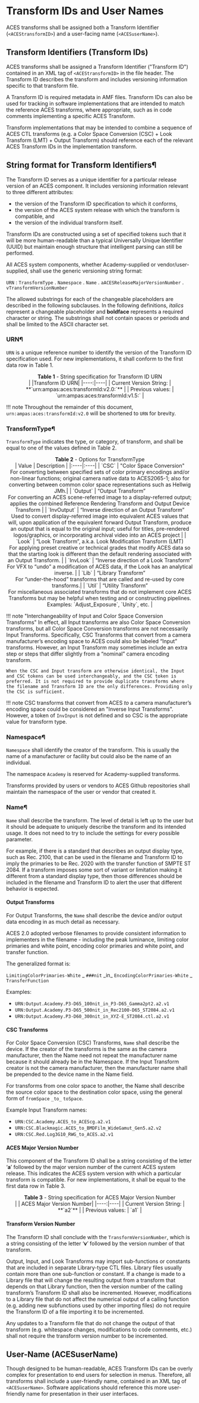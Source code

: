 # Transform IDs and User Names

ACES transforms shall be assigned both a Transform Identifier (`<ACEStransformID>`) and a user-facing name (`<ACESuserName>`).

## Transform Identifiers (Transform IDs)
ACES transforms shall be assigned a Transform Identifier ("Transform ID") contained in an XML tag of `<ACEStransformID>` in the file header. The Transform ID describes the transform and includes versioning information specific to that transform file. 

A Transform ID is required metadata in AMF files. Transform IDs can also be used for tracking in software implementations that are intended to match the reference ACES transforms, where appropriate, such as in code comments implementing a specific ACES Transform.
 
Transform implementations that may be intended to combine a sequence of ACES CTL transforms (e.g. a Color Space Conversion (CSC) + Look Transform (LMT) + Output Transform) should reference each of the relevant ACES Transform IDs in the implementation transform.

## String format for Transform Identifiers¶
The Transform ID serves as a unique identifier for a particular release version of an ACES component. It includes versioning information relevant to three different attributes:

* the version of the Transform ID specification to which it conforms, 
* the version of the ACES system release with which the transform is compatible, and 
* the version of the individual transform itself. 
 
Transform IDs are constructed using a set of specified tokens such that it will be more human-readable than a typical Universally Unique Identifier (UUID) but maintain enough structure that intelligent parsing can still be performed.

All ACES system components, whether Academy-supplied or vendor/user-supplied, shall use the generic versioning string format:

`URN` : `TransformType` . `Namespace` . `Name` . `aACESReleaseMajorVersionNumber` . `vTransformVersionNumber`

The allowed substrings for each of the changeable placeholders are described in the following subclauses. In the following definitions, _italics_ represent a changeable placeholder and **boldface** represents a required character or string. The substrings shall not contain spaces or periods and shall be limited to the ASCII character set.  

### URN¶
`URN` is a unique reference number to identify the version of the Transform ID specification used. For new implementations, it shall conform to the first data row in Table 1. 
 
<div align="center" markdown="1">
<figcaption> <b>Table 1</b> - String specification for Transform ID URN </figcaption>
| |Transform ID URN|
|----:|----|
| Current Version String: | **`urn:ampas:aces:transformId:v2.0:`** |
| Previous values: | `urn:ampas:aces:transformId:v1.5:` |
</div>

!!! note
    Throughout the remainder of this document, `urn:ampas:aces:transformId:v2.0` will be shortened to `URN` for brevity.

### TransformType¶
`TransformType` indicates the type, or category, of transform, and shall be equal to one of the values defined in Table 2.

<div align="center" markdown="1">
<figcaption> <b>Table 2</b> - Options for TransformType</figcaption>
| Value | Description |
|:----|:----|
| `CSC` | "Color Space Conversion" <br> For converting between specified sets of color primary encodings and/or non-linear functions; original camera native data to ACES2065-1; also for converting between common color space representations such as Hellwig JMh.|
| `Output` | “Output Transform” <br> For converting an ACES scene-referred image to a display-referred output; applies the combined Reference Rendering Transform and Output Device Transform |
| `InvOutput` | “Inverse direction of an Output Transform” <br> Used to convert display-referred image into equivalent ACES values that will, upon application of the equivalent forward Output Transform, produce an output that is equal to the original input; useful for titles, pre-rendered logos/graphics, or incorporating archival video into an ACES project |
| `Look` | “Look Transform”, a.k.a. Look Modification Transform (LMT) <br> For applying preset creative or technical grades that modify ACES data so that the starting look is different than the default rendering associated with an Output Transform. |
| `InvLook` | “Inverse direction of a Look Transform” <br> For VFX to “undo” a modification of ACES data, if the Look has an analytical inverse. |
| `Lib` | “Library Transform” <br> For “under-the-hood” transforms that are called and re-used by core transforms.|
| `Util` | “Utility Transform” <br> For miscellaneous associated transforms that do not implement core ACES Transforms but may be helpful when testing and or constructing pipelines. Examples: `Adjust_Exposure`, `Unity`, etc. |
</div>
 
!!! note "Interchangeability of Input and Color Space Conversion Transforms"
    In effect, all Input transforms are also Color Space Conversion transforms, but all Color Space Conversion transforms are not necessarily Input Transforms. Specifically, CSC Transforms that convert from a camera manufacturer’s encoding space to ACES could also be labeled “Input” transforms. However, an Input Transform may sometimes include an extra step or steps that differ slightly from a “nominal” camera encoding transform. 
    
    When the CSC and Input transform are otherwise identical, the Input and CSC tokens can be used interchangeably, and the CSC token is preferred. It is not required to provide duplicate transforms where the filename and Transform ID are the only differences. Providing only the CSC is sufficient.

!!! note
    CSC transforms that convert from ACES _to_ a camera manufacturer’s encoding space could be considered an "Inverse Input Transforms". However, a token of `InvInput` is not defined and so CSC is the appropriate value for transform type.

### Namespace¶
`Namespace` shall identify the creator of the transform. This is usually the name of a manufacturer or facility but could also be the name of an individual. 

The namespace `Academy` is reserved for Academy-supplied transforms.
 
Transforms provided by users or vendors to ACES Github repositories shall maintain the namespace of the user or vendor that created it.
 
### Name¶
`Name` shall describe the transform. The level of detail is left up to the user but it should be adequate to uniquely describe the transform and its intended usage. It does not need to try to include the settings for every possible parameter. 
 
For example, if there is a standard that describes an output display type, such as Rec. 2100, that can be used in the filename and Transform ID to imply the primaries to be Rec. 2020 with the transfer function of SMPTE ST 2084. If a transform imposes some sort of variant or limitation making it different from a standard display type, then those differences should be included in the filename and Transform ID to alert the user that different behavior is expected. 
 
#### Output Transforms
For Output Transforms, the `Name` shall describe the device and/or output data encoding in as much detail as necessary. 

ACES 2.0 adopted verbose filenames to provide consistent information to implementers in the filename - including the peak luminance, limiting color primaries and white point, encoding color primaries and white point, and transfer function. 

The generalized format is:

`LimitingColorPrimaries-White` _ `###nit` \_in_ `EncodingColorPrimaries-White` _ `TransferFunction`

Examples:

* `URN:Output.Academy.P3-D65_100nit_in_P3-D65_Gamma2pt2.a2.v1`
* `URN:Output.Academy.P3-D65_500nit_in_Rec2100-D65_ST2084.a2.v1`
* `URN:Output.Academy.P3-D60_300nit_in_XYZ-E_ST2084.ctl.a2.v1`

#### CSC Transforms
For Color Space Conversion (CSC) Transforms, `Name` shall describe the device. If the creator of the transforms is the same as the camera manufacturer, then the Name need not repeat the manufacturer name because it should already be in the Namespace. If the Input Transform creator is not the camera manufacturer, then the manufacturer name shall be prepended to the device name in the Name field.

For transforms from one color space to another, the Name shall describe the source color space to the destination color space, using the general form of `fromSpace` `_to_` `toSpace`.
 
Example Input Transform names:

* `URN:CSC.Academy.ACES_to_ACEScg.a2.v1`
* `URN:CSC.Blackmagic.ACES_to_BMDFilm_WideGamut_Gen5.a2.v2`
* `URN:CSC.Red.Log3G10_RWG_to_ACES.a2.v1`
 
#### ACES Major Version Number
This component of the Transform ID shall be a string consisting of the letter ‘**a**’ followed by the major version number of the current ACES system release. This indicates the ACES system version with which a particular transform is compatible. For  new implementations, it shall be equal to the first data row in Table 3. 
 
<div align="center" markdown="1">
<figcaption> <b>Table 3</b> - String specification for ACES Major Version Number </figcaption>
| | ACES Major Version Number|
|----:|----|
| Current Version String: | **`a2`** |
| Previous values: | `a1` |
</div>
 
#### Transform Version Number
The Transform ID shall conclude with the `TransformVersionNumber`, which is a string consisting of the letter ‘**v**’ followed by the version number of that transform.

Output, Input, and Look Transforms may import sub-functions or constants that are included in separate Library-type CTL files. Library files usually contain more than one sub-function or constant. If a change is made to a Library file that will change the resulting output from a transform that depends on that Library function, then the version number of the calling transform’s Transform ID shall also be incremented. However, modifications to a Library file that do not affect the numerical output of a calling function (e.g. adding new subfunctions used by other importing files) do not require the Transform ID of a file importing it to be incremented.
 
Any updates to a Transform file that do not change the output of that transform (e.g. whitespace changes, modifications to code comments, etc.) shall not require the transform version number to be incremented.


## User-Name (ACESuserName)
Though designed to be human-readable, ACES Transform IDs can be overly complex for presentation to end users for selection in menus. Therefore, all transforms shall include a user-friendly name, contained in an XML tag of `<ACESuserName>`. Software applications should reference this more user-friendly name for presentation in their user interfaces.
